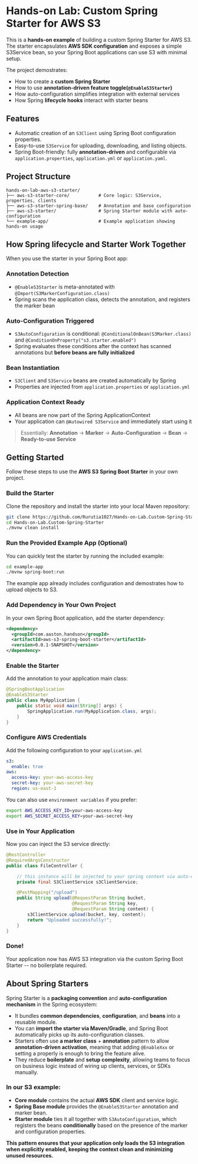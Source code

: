 # Hands-on Lab: Custom Spring Starter for AWS S3 

This is a **hands-on example** of building a custom Spring Starter for AWS S3. The starter encapsulates **AWS SDK configuration** and exposes a simple S3Service bean, so your Spring Boot applications can use S3 with minimal setup. 

The project demostrates:
- How to create a **custom Spring Starter**
- How to use **annotation-driven feature toggle(`@EnableS3Starter`)**
- How auto-configuration simplifies integration with external services
- How Spring **lifecycle hooks** interact with starter beans 

## Features 
- Automatic creation of an `S3Client` using Spring Boot configuration properties. 
- Easy-to-use `S3Service` for uploading, downloading, and listing objects.
- Spring Boot-friendly: fully **annotation-driven** and configurable via `application.properties`, `application.yml` or `application.yaml`.

## Project Structure 

```
hands-on-lab-aws-s3-starter/
├── aws-s3-starter-core/           # Core logic: S3Service, properties, clients
├── aws-s3-starter-spring-base/    # Annotation and base configuration
├── aws-s3-starter/                # Spring Starter module with auto-configuration
└── example-app/                   # Example application showing hands-on usage
```

## How Spring lifecycle and Starter Work Together 
When you use the starter in your Spring Boot app:
### Annotation Detection 
- `@EnableS3Starter` is meta-annotated with `@Import(S3MarkerConfiguration.class)`
- Spring scans the application class, detects the annotation, and registers the marker bean


### Auto-Configuration Triggered
- `S3AutoConfiguration` is conditional: `@ConditionalOnBean(S3Marker.class)` and `@ConditionOnProperty("s3.starter.enabled")`
- Spring evaluates these conditions after the context has scanned annotations but **before beans are fully initialized**

### Bean Instantiation 
- `S3Client` and `S3Service` beans are created automatically by Spring
- Properties are injected from `application.properties` or `application.yml`


### Application Context Ready 
- All beans are now part of the Spring ApplicationContext
- Your application can `@Autowired S3Service` and immediately start using it

> Essentially: **Annotation** -> **Marker** -> **Auto-Configuration** -> **Bean** -> **Ready-to-use Service** 


## Getting Started 
Follow these steps to use the **AWS S3 Spring Boot Starter** in your own project.

### Build the Starter 
Clone the repository and install the starter into your local Maven repository:
```bash
git clone https://github.com/Rurutia1027/Hands-on-Lab.Custom-Spring-Starter.git
cd Hands-on-Lab.Custom-Spring-Starter
./mvnw clean install
```

### Run the Provided Example App (Optional)
You can quickly test the starter by running the included example: 
```bash 
cd example-app
./mvnw spring-boot:run
```

The example app already includes configuration and demostrates how to upload objects to S3. 

### Add Dependency in Your Own Project 
In your own Spring Boot application, add the starter dependency:
```xml
<dependency>
  <groupId>com.aaston.handson</groupId>
  <artifactId>aws-s3-spring-boot-starter</artifactId>
  <version>0.0.1-SNAPSHOT</version>
</dependency>
```

### Enable the Starter 
Add the annotation to your application main class:
```java
@SpringBootApplication
@EnableS3Starter
public class MyApplication {
    public static void main(String[] args) {
        SpringApplication.run(MyApplication.class, args);
    }
}
```

### Configure AWS Credentials 
Add the following configuration to your `application.yml`

```yaml
s3:
  enable: true
aws:
  access-key: your-aws-access-key
  secret-key: your-aws-secret-key
  region: us-east-1
```

You can also use `environment variables` if you prefer: 

```bash 
export AWS_ACCESS_KEY_ID=your-aws-access-key
export AWS_SECRET_ACCESS_KEY=your-aws-secret-key
```

### Use in Your Application 
Now you can inject the S3 service directly: 

```java
@RestController
@RequiredArgsConstructor
public class FileController {

    // this instance will be injected to your spring context via auto-config 
    private final S3ClientService s3ClientService;

    @PostMapping("/upload")
    public String upload(@RequestParam String bucket, 
                         @RequestParam String key, 
                         @RequestParam String content) {
        s3ClientService.upload(bucket, key, content);
        return "Uploaded successfully!";
    }
}
```

### Done!
Your application now has AWS S3 integration via the custom Spring Boot Starter -- no boilerplate required. 


## About Spring Starters 
Spring Starter is a **packaging convention** and **auto-configuration mechanism** in the Spring ecosystem:
- It bundles **common dependencies**, **configuration**, and **beans** into a reusable module. 
- You can **import the starter via Maven/Gradle**, and Spring Boot automatically picks up its auto-configuration classes. 
- Starters often use **a marker class** + **annotation** pattern to allow **annotation-driven activation**, meaning that adding `@EnableXxx` or setting a properly is enough to bring the feature alive. 
- They reduce **boilerplate** and **setup complexity**, allowing teams to focus on business logic instead of wiring up clients, services, or SDKs manually. 

### In our S3 example:
- **Core module** contains the actual **AWS SDK** client and service logic.
- **Spring Base module** provides the `@EnableS3Starter` annotation and marker bean. 
- **Starter module** ties it all together with `S3AutoConfiguration`, which registers the beans **conditionally** based on the presence of the marker and configuration properties. 

__This pattern ensures that your application **only loads the S3 integration when explicitly enabled**, keeping the context clean and minimizing unused resources.__